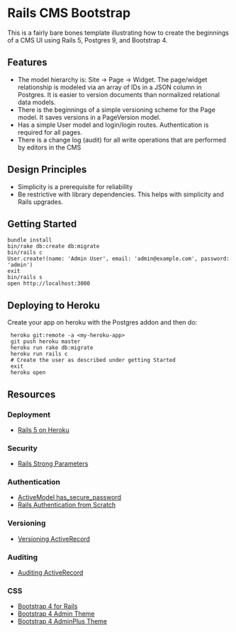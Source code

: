 # Rails CMS Bootstrap

This is a fairly bare bones template illustrating how to create the beginnings of a CMS UI using Rails 5, Postgres 9, and Bootstrap 4.

## Features

* The model hierarchy is: Site -> Page -> Widget. The page/widget relationship
  is modeled via an array of IDs in a JSON column in Postgres. It is easier to version documents
  than normalized relational data models.
* There is the beginnings of a simple versioning scheme for the Page model. It saves versions
  in a PageVersion model.
* Has a simple User model and login/login routes. Authentication is required for all pages.
* There is a change log (audit) for all write operations that are performed by editors in the CMS

## Design Principles

* Simplicity is a prerequisite for reliability
* Be restrictive with library dependencies. This helps with simplicity and Rails upgrades.

## Getting Started

```
bundle install
bin/rake db:create db:migrate
bin/rails c
User.create!(name: 'Admin User', email: 'admin@example.com', password: 'admin')
exit
bin/rails s
open http://localhost:3000
```

## Deploying to Heroku

Create your app on heroku with the Postgres addon and then do:

```
 heroku git:remote -a <my-heroku-app>
 git push heroku master
 heroku run rake db:migrate
 heroku run rails c
 # Create the user as described under getting Started
 exit
 heroku open
```

## Resources

### Deployment

* [Rails 5 on Heroku](https://devcenter.heroku.com/articles/getting-started-with-rails5)

### Security

* [Rails Strong Parameters](http://edgeapi.rubyonrails.org/classes/ActionController/StrongParameters.html)

### Authentication

* [ActiveModel has_secure_password](http://api.rubyonrails.org/classes/ActiveModel/SecurePassword/ClassMethods.html)
* [Rails Authentication from Scratch](
http://railscasts.com/episodes/250-authentication-from-scratch)

### Versioning

* [Versioning ActiveRecord](https://github.com/jmckible/version_fu/wiki/State-of-the-Project)

### Auditing

* [Auditing ActiveRecord](https://github.com/collectiveidea/audited)

### CSS

* [Bootstrap 4 for Rails](https://github.com/twbs/bootstrap-rubygem)
* [Bootstrap 4 Admin Theme](http://www.bootstrapzero.com/bootstrap-template/bootstrap-4-admin-dashboard)
* [Bootstrap 4 AdminPlus Theme](http://themeforest.net/item/adminplus-premium-bootstrap-4-admin-dashboard/full_screen_preview/14601290)
